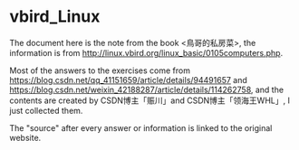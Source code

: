 # vbird_Linux
The document here is the note from the book <鳥哥的私房菜>, the information is from http://linux.vbird.org/linux_basic/0105computers.php.  

Most of the answers to the exercises come from https://blog.csdn.net/qq_41151659/article/details/94491657
and https://blog.csdn.net/weixin_42188287/article/details/114262758, and the contents are created by CSDN博主「赈川」and CSDN博主「领海王WHL」, I just collected them.  

The "source" after every answer or information is linked to the original website.
